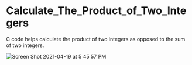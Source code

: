 # Calculate_The_Product_of_Two_Integers
C code helps calculate the product of two integers as opposed to the sum of two integers. 

![Screen Shot 2021-04-19 at 5 45 57 PM](https://user-images.githubusercontent.com/82624469/115307475-405c5c00-a137-11eb-8030-9d6707454624.png)
